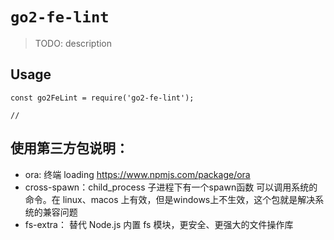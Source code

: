 # `go2-fe-lint`

> TODO: description

## Usage

```
const go2FeLint = require('go2-fe-lint');

// 
```

## 使用第三方包说明： 
- ora: 终端 loading https://www.npmjs.com/package/ora
- cross-spawn：child_process 子进程下有一个spawn函数 可以调用系统的命令。在 linux、macos 上有效，但是windows上不生效，这个包就是解决系统的兼容问题
- fs-extra： 替代 Node.js 内置 fs 模块，更安全、更强大的文件操作库
